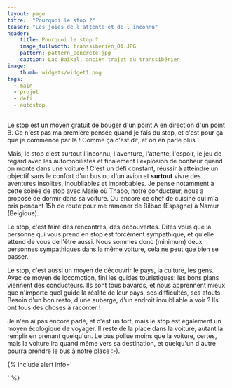 ```yaml
---
layout: page
titre:  "Pourquoi le stop ?"
teaser: "Les joies de l'attente et de l inconnu"
header:
    title: Pourquoi le stop ?
    image_fullwidth: transsiberien_01.JPG
    pattern: pattern_concrete.jpg
    caption: Lac Baïkal, ancien trajet du transsibérien
image:
    thumb: widgets/widget1.png
tags:
  - main
  - projet
  - defi
  - autostop
---
```


Le stop est un moyen gratuit de bouger d'un point A en direction d'un point B. Ce n'est pas ma première pensée quand je fais du stop, et c'est pour ça que je commence par là ! Comme ça c'est dit, et on en parle plus !

Mais, le stop c'est surtout l'inconnu, l'aventure, l'attente, l'espoir, le jeu de regard avec les automobilistes et finalement l'explosion de bonheur quand on monte dans une voiture ! C'est un défi constant, réussir à atteindre un objectif sans le confort d'un bus ou d'un avion et <b>surtout</b> vivre des aventures insolites, inoubliables et improbables. Je pense notamment à cette soirée de stop avec Marie où Thabo, notre conducteur, nous a proposé de dormir dans sa voiture. Ou encore ce chef de cuisine qui m'a pris pendant 15h de route pour me ramener de Bilbao (Espagne) à Namur (Belgique).

Le stop, c'est faire des rencontres, des découvertes. Dites vous que la personne qui vous prend en stop est forcément sympathique, et qu'elle attend de vous de l'être aussi. Nous sommes donc (minimum) deux personnes sympathiques dans la même voiture, cela ne peut que bien se passer.

Le stop, c'est aussi un moyen de découvrir le pays, la culture, les gens. Avec ce moyen de locomotion, fini les guides touristiques: les bons plans viennent des conducteurs. Ils sont tous bavards, et nous apprennent mieux que n'importe quel guide la réalité de leur pays, ses difficultés, ses atouts. Besoin d'un bon resto, d'une auberge, d'un endroit inoubliable à voir ? Ils ont tous des choses à raconter !

Je n'en ai pas encore parlé, et c'est un tort, mais le stop est également un moyen écologique de voyager. Il reste de la place dans la voiture, autant la remplir en prenant quelqu'un. Le bus pollue moins que la voiture, certes, mais la voiture ira quand même vers sa destination, et quelqu'un d'autre pourra prendre le bus à notre place :-).

{% include alert info='<center> </center>' %}

